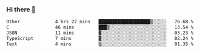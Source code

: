 ### Hi there 👋

<!--
**WShiBin/WShiBin** is a ✨ _special_ ✨ repository because its `README.md` (this file) appears on your GitHub profile.

Here are some ideas to get you started:

- 🔭 I’m currently working on ...
- 🌱 I’m currently learning ...
- 👯 I’m looking to collaborate on ...
- 🤔 I’m looking for help with ...
- 💬 Ask me about ...
- 📫 How to reach me: ...
- 😄 Pronouns: ...
- ⚡ Fun fact: ...
-->

<!--START_SECTION:waka-->

```txt
Other             4 hrs 22 mins   ███████████████████▒░░░░░   76.68 %
C                 46 mins         ███▒░░░░░░░░░░░░░░░░░░░░░   13.54 %
JSON              11 mins         ▓░░░░░░░░░░░░░░░░░░░░░░░░   03.23 %
TypeScript        7 mins          ▓░░░░░░░░░░░░░░░░░░░░░░░░   02.24 %
Text              4 mins          ▒░░░░░░░░░░░░░░░░░░░░░░░░   01.35 %
```

<!--END_SECTION:waka-->
